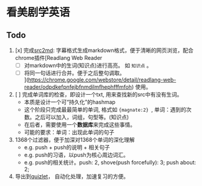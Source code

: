 # 看美剧学英语 


## Todo 

1. [x] 完成[src2md](https://gist.github.com/01f63bfaca2bfa32eb5288053235a7de#file-src2md-py): 字幕格式生成markdown格式，便于清晰的网页浏览，配合chrome插件[Readlang Web Reader
	- [ ] 对markdown中的生词(知识点)进行高亮。 如 `知识点` 。
	- [ ] 将同一句话进行合并。便于之后整句调取。  
](https://chrome.google.com/webstore/detail/readlang-web-reader/odpdkefpnfejbfnmdilmfhephfffmfoh) 使用。 
2. [ ] 完成单词库的检查，即设计一个txt, 用来查找新的src中有没有生词。
	- 本质是设计一个可“持久化”的hashmap
	- 这个阶段只完成最最简单的单词, 格式如 `{magnate:2} `, 单词：遇到的次数。之后可以加入，词组，句型等。(知识点)
	- 在后者，需要使用一个**数据库**来完成这些事情。
	- 可能的要求：单词：出现此单词的句子
3. 1368个过滤器，便于加深对1368个单词的深化理解
	- e.g. push + push的说明 + 相关句子
	- e.g. push的习语，以push为核心周边词汇。
	- e.g. push的相关统计。push: 2, shove(push forcefully): 3; push about: 2; 
4. 导出到[quizlet](https://quizlet.com/zh-cn )， 自动化处理，加速复习的方便。
 